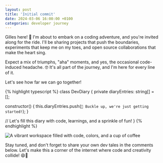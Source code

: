 ```yaml
---
layout: post
title: 'Initial commit'
date: 2024-03-06 16:00:00 +0100
categories: developer journey
---
```


Gilles here! 🎉 I'm about to embark on a coding adventure, and you're invited
along for the ride. I'll be sharing projects that push the boundaries,
experiments that keep me on my toes, and open source collaborations that make
the heart sing.

Expect a mix of triumphs, "aha" moments, and yes, the occasional code-induced
headache. 🤓 It's all part of the journey, and I'm here for every line of it.

Let's see how far we can go together!

{% highlight typescript %} class DevDiary { private diaryEntries: string[] = [];

constructor() {
this.diaryEntries.push(`🚀 Buckle up, we're just getting started!`); }

// Let's fill this diary with code, learnings, and a sprinkle of fun! }
{% endhighlight %}

![A vibrant workspace filled with code, colors, and a cup of coffee]()

Stay tuned, and don't forget to share your own dev tales in the comments below.
Let's make this a corner of the internet where code and creativity collide! 😄🚀
